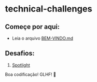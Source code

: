# technical-challenges

## Começe por aqui:

- Leia o arquivo [BEM-VINDO.md](./BEM-VINDO.md)

## Desafios:

1. [Spotlight](./spotlight/DesafioSpotlight.md)

Boa codificação! GLHF! 🚀
